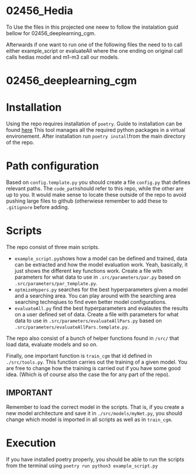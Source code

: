 # 02456_Hedia
To Use the files in this projected one neew to follow the instalation guid bellow for 02456_deeplearning_cgm.

Afterwards if one want to run one of the following files the need to to call either example_script or evaluateAll where the one ending on original call calls hedias model and m1-m3 call our models. 


# 02456_deeplearning_cgm

# Installation
Using the repo requires installation of `poetry`. Guide to installation can be found [here](https://python-poetry.org/docs/#installation)
This tool manages all the required python packages in a virtual environement. After installation run
`poetry install`from the main directory of the repo.

# Path configuration
Based on `config.template.py` you should create a file `config.py` that defines relevant paths. The `code_path`should refer to this repo, while the other are up to you. It would make sense to locate these outside of the repo to avoid pushing large files to github (otherwiese remember to add these to `.gitignore` before adding.

# Scripts
The repo consist of three main scripts.
* `example_script.py`shows how a model can be defined and trained, data can be extracted and how the model evaluation work. Yeah, basically, it just shows the different key functions work. Create a file with parameters for what data to use in `.src/parameters/par.py` based on `.src/parameters/par_template.py`.
* `optmizeHypers.py` searches for the best hyperparameters given a model and a searching area. You can play around with the searching area searching technqiues to find even better model configurations. 
* `evaluateAll.py` find the best hyperparameters and evalautes the results on a user defined set of data. Create a file with parameters for what data to use in `.src/parameters/evaluateAllPars.py` based on `.src/parameters/evaluateAllPars.template.py`.

The repo also consist of a bunch of helper functions found in `/src/` that load data, evaluate models and so on. 

Finally, one important function is `train_cgm` that id defined in `./src/tools.py`. This function carries out the training of a given model. You are free to change how the training is carried out if you have some good idea. (Which is of course also the case the for any part of the repo).

## IMPORTANT
Remember to load the correct model in the scripts. That is, if you create a new model architecture and save it in `./src/models/myNet.py`, you should change which model is imported in all scripts as well as in `train_cgm`.


# Execution
If you have installed poetry properly, you should be able to run the scripts from the terminal using `poetry run python3 example_script.py`

